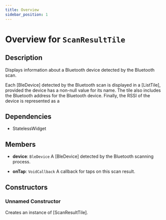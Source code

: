 ```yaml
---
title: Overview
sidebar_position: 1
---
```


# Overview for `ScanResultTile`

## Description

Displays information about a Bluetooth device detected by the Bluetooth scan.

 Each [BleDevice] detected by the Bluetooth scan is displayed in a [ListTile], provided the device has a non-null
 value for its name. The tile also includes the Bluetooth address for the Bluetooth device. Finally, the RSSI
 of the device is represented as a

## Dependencies

- StatelessWidget

## Members

- **device**: `BleDevice`
  A [BleDevice] detected by the Bluetooth scanning process.

- **onTap**: `VoidCallback`
  A callback for taps on this scan result.

## Constructors

### Unnamed Constructor
Creates an instance of [ScanResultTile].

